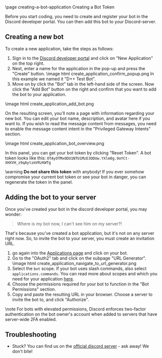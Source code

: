 \page creating-a-bot-application Creating a Bot Token

Before you start coding, you need to create and register your bot in the Discord developer portal. You can then add this bot to your Discord-server.

## Creating a new bot

To create a new application, take the steps as follows:

1. Sign in to the [Discord developer portal](https://discord.com/developers/applications) and click on "New Application" on the top right.
2. Next, enter a name for the application in the pop-up and press the "Create" button.
\image html create_application_confirm_popup.png
In this example we named it "D++ Test Bot".
3. Move on by click the "Bot" tab in the left-hand side of the screen. Now click the "Add Bot" button on the right and confirm that you want to add the bot to your application.

\image html create_application_add_bot.png

On the resulting screen, you’ll note a page with information regarding your new bot. You can edit your bot name, description, and avatar here if you want to. If you wish to read the message content from messages, you need to enable the message content intent in the "Privileged Gateway Intents" section.

\image html create_application_bot_overview.png

In this panel, you can get your bot token by clicking "Reset Token". A bot token looks like this: `OTAyOTMxODU1NTU1MzE3ODUw.YXlm0g.9oYCt-XHXVH_z9qAytzmVRzKWTg`

\warning **Do not share this token** with anybody! If you ever somehow compromise your current bot token or see your bot in danger, you can regenerate the token in the panel.

## Adding the bot to your server

Once you've created your bot in the discord developer portal, you may wonder:
> Where is my bot now, I can't see him on my server?!

That's because you've created a bot application, but it's not on any server right now. So, to invite the bot to your server, you must create an invitation URL.

1. go again into the [Applications page](https://discord.com/developers/applications) and click on your bot.
2. Go to the "OAuth2" tab and click on the subpage "URL Generator".
\image html create_application_navigate_to_url_generator.png
3. Select the `bot` scope. If your bot uses slash commands, also select `applications.commands`. You can read more about scopes and which you need for your application [here](https://discord.com/developers/docs/topics/oauth2#shared-resources-oauth2-scopes).
4. Choose the permissions required for your bot to function in the "Bot Permissions" section.
5. Copy and paste the resulting URL in your browser. Choose a server to invite the bot to, and click "Authorize".


\note For bots with elevated permissions, Discord enforces two-factor authentication on the bot owner's account when added to servers that have server-wide 2FA enabled.

## Troubleshooting

- Stuck? You can find us on the [official discord server](https://discord.gg/dpp) - ask away! We don't bite!


